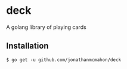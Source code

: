 # deck
A golang library of playing cards 

## Installation

`$ go get -u github.com/jonathanmcmahon/deck`
